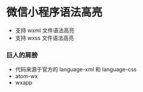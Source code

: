 # 微信小程序语法高亮

- 支持 wxml 文件语法高亮
- 支持 wxss 文件语法高亮

### 巨人的肩膀

- 代码来源于官方的 language-xml 和 language-css
- atom-wx
- wxapp
